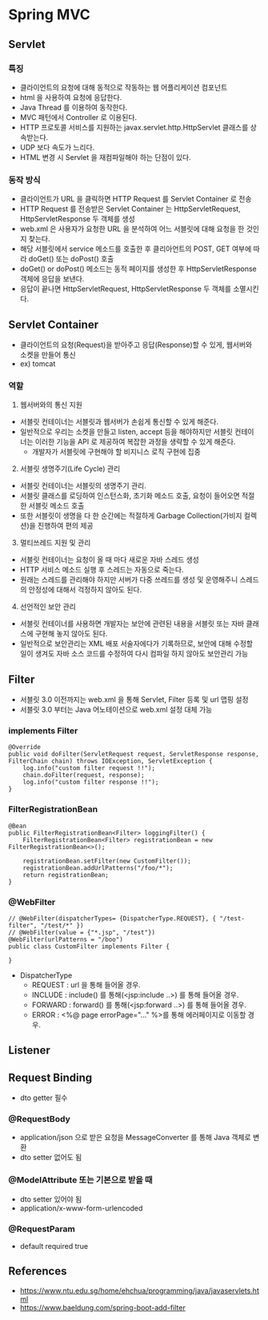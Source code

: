 # Spring MVC

## Servlet
### 특징
- 클라이언트의 요청에 대해 동적으로 작동하는 웹 어플리케이션 컴포넌트
- html 을 사용하여 요청에 응답한다.
- Java Thread 를 이용하여 동작한다.
- MVC 패턴에서 Controller 로 이용된다.
- HTTP 프로토콜 서비스를 지원하는 javax.servlet.http.HttpServlet 클래스를 상속받는다. 
- UDP 보다 속도가 느리다.
- HTML 변경 시 Servlet 을 재컴파일해야 하는 단점이 있다.

### 동작 방식
- 클라이언트가 URL 을 클릭하면 HTTP Request 를 Servlet Container 로 전송
- HTTP Request 를 전송받은 Servlet Container 는 HttpServletRequest, HttpServletResponse 두 객체를 생성
- web.xml 은 사용자가 요청한 URL 을 분석하여 어느 서블릿에 대해 요청을 한 것인지 찾는다.
- 해당 서블릿에서 service 메소드를 호출한 후 클리아언트의 POST, GET 여부에 따라 doGet() 또는 doPost() 호출
- doGet() or doPost() 메소드는 동적 페이지를 생성한 후 HttpServletResponse 객체에 응답을 보낸다.
- 응답이 끝나면 HttpServletRequest, HttpServletResponse 두 객체를 소멸시킨다.

## Servlet Container
- 클라이언트의 요청(Request)을 받아주고 응답(Response)할 수 있게, 웹서버와 소켓을 만들어 통신
- ex) tomcat

### 역할
1. 웹서버와의 통신 지원
- 서블릿 컨테이너는 서블릿과 웹서버가 손쉽게 통신할 수 있게 해준다. 
- 일반적으로 우리는 소켓을 만들고 listen, accept 등을 해야하지만 서블릿 컨테이너는 이러한 기능을 API 로 제공하여 복잡한 과정을 생략할 수 있게 해준다.
    - 개발자가 서블릿에 구현해야 할 비지니스 로직 구현에 집중

2. 서블릿 생명주기(Life Cycle) 관리 
- 서블릿 컨테이너는 서블릿의 생명주기 관리. 
- 서블릿 클래스를 로딩하여 인스턴스화, 초기화 메소드 호출, 요청이 들어오면 적절한 서블릿 메소드 호출 
- 또한 서블릿이 생명을 다 한 순간에는 적절하게 Garbage Collection(가비지 컬렉션)을 진행하여 편의 제공

3. 멀티쓰레드 지원 및 관리 
- 서블릿 컨테이너는 요청이 올 때 마다 새로운 자바 스레드 생성
- HTTP 서비스 메소드 실행 후 스레드는 자동으로 죽는다. 
- 원래는 스레드를 관리해야 하지만 서버가 다중 쓰레드를 생성 및 운영해주니 스레드의 안정성에 대해서 걱정하지 않아도 된다.

4. 선언적인 보안 관리 
- 서블릿 컨테이너를 사용하면 개발자는 보안에 관련된 내용을 서블릿 또는 자바 클래스에 구현해 놓지 않아도 된다.
- 일반적으로 보안관리는 XML 배포 서술자에다가 기록하므로, 보안에 대해 수정할 일이 생겨도 자바 소스 코드를 수정하여 다시 컴파일 하지 않아도 보안관리 가능

## Filter
- 서블릿 3.0 이전까지는 web.xml 을 통해 Servlet, Filter 등록 및 url 맵핑 설정 
- 서블릿 3.0 부터는 Java 어노테이션으로 web.xml 설정 대체 가능

### implements Filter
```
@Override
public void doFilter(ServletRequest request, ServletResponse response, FilterChain chain) throws IOException, ServletException {
    log.info("custom filter request !!");
    chain.doFilter(request, response);
    log.info("custom filter response !!");
}
```

### FilterRegistrationBean
```
@Bean
public FilterRegistrationBean<Filter> loggingFilter() {
    FilterRegistrationBean<Filter> registrationBean = new FilterRegistrationBean<>();

    registrationBean.setFilter(new CustomFilter());
    registrationBean.addUrlPatterns("/foo/*");
    return registrationBean;
}
```

### @WebFilter
```
// @WebFilter(dispatcherTypes= {DispatcherType.REQUEST}, { "/test-filter", "/test/*" })
// @WebFilter(value = {"*.jsp", "/test"})
@WebFilter(urlPatterns = "/boo")
public class CustomFilter implements Filter {

}
```

- DispatcherType
    - REQUEST : url 을 통해 들어올 경우.
    - INCLUDE : include() 를 통해(<jsp:include ..>) 를 통해 들어올 경우.
    - FORWARD : forward() 를 통해(<jsp:forward ..>) 를 통해 들어올 경우.
    - ERROR : <%@ page errorPage="..." %>를 통해 에러페이지로 이동할 경우.

## Listener

## Request Binding
- dto getter 필수
### @RequestBody
- application/json 으로 받은 요청을 MessageConverter 를 통해 Java 객체로 변환
- dto setter 없어도 됨
### @ModelAttribute 또는 기본으로 받을 때
- dto setter 있어야 됨
- application/x-www-form-urlencoded
### @RequestParam
- default required true


## References
- https://www.ntu.edu.sg/home/ehchua/programming/java/javaservlets.html
- https://www.baeldung.com/spring-boot-add-filter

